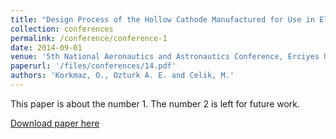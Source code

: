 ```yaml
---
title: "Design Process of the Hollow Cathode Manufactured for Use in Electric Propulsion Systems as Electron Source"
collection: conferences
permalink: /conference/conference-1
date: 2014-09-01
venue: '5th National Aeronautics and Astronautics Conference, Erciyes University, Kayseri, Turkey, UHUK-2014-090.'
paperurl: '/files/conferences/14.pdf'
authors: 'Korkmaz, O., Ozturk A. E. and Celik, M.'
---
```

This paper is about the number 1. The number 2 is left for future work.

[Download paper here](http://academicpages.github.io/files/paper1.pdf)